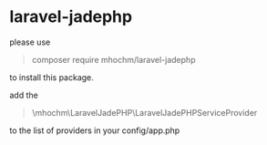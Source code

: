 # laravel-jadephp

please use

> composer require mhochm/laravel-jadephp

to install this package.

add the 

> \mhochm\LaravelJadePHP\LaravelJadePHPServiceProvider

to the list of providers in your config/app.php

